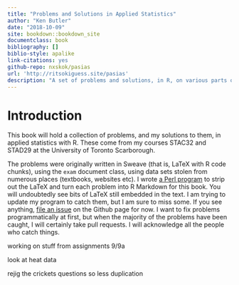 ```yaml
---
title: "Problems and Solutions in Applied Statistics"
author: "Ken Butler"
date: "2018-10-09"
site: bookdown::bookdown_site
documentclass: book
bibliography: []
biblio-style: apalike
link-citations: yes
github-repo: nxskok/pasias
url: 'http://ritsokiguess.site/pasias'
description: "A set of problems and solutions, in R, on various parts of applied statistics"
---
```


# Introduction


This book will hold a collection of problems, and my solutions to them, in applied statistics with R. These come from my courses STAC32 and STAD29 at the University of Toronto Scarborough.

The problems were originally written in Sweave (that is, LaTeX with R code chunks), using the `exam` document class, using data sets stolen from numerous places (textbooks, websites etc). 
I wrote [a Perl program](https://raw.githubusercontent.com/nxskok/pasias/master/convert.pl) to strip out the LaTeX and turn each problem into R Markdown for this book. You will undoubtedly see bits of LaTeX still embedded in the text. I am trying to update my program to catch them, but I am sure to miss some. If you see anything, [file an issue](https://github.com/nxskok/pasias/issues) on the Github page for now. I want to fix problems programmatically at first, but when the majority of the problems have been caught, I will certainly take pull requests. I will acknowledge all the people who catch things.

working on stuff from assignments 9/9a

look at heat data

rejig the crickets questions so less duplication
